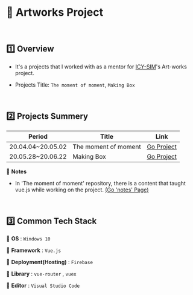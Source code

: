 # :art: Artworks Project

<br>

## :one: Overview

- It's a projects that I worked with as a mentor for <a href="https://github.com/ICY-SIM" target="_blank">ICY-SIM</a>'s Art-works project.

- Projects Title: `The moment of moment`, `Making Box`

<br>

## :two: Projects Summery

| Period            | Title                | Link                                                         |
| ----------------- | -------------------- | ------------------------------------------------------------ |
| 20.04.04~20.05.02 | The moment of moment | <a href="https://github.com/wally-wally/The-moment-of-moment" target="_blank">Go Project</a> |
| 20.05.28~20.06.22 | Making Box           | <a href="https://github.com/wally-wally/Making-Box" target="_blank">Go Project</a> |

:notebook_with_decorative_cover: <b>Notes</b>

- In 'The moment of moment' repository, there is a content that taught vue.js while working on the project. <a href="https://github.com/wally-wally/The-moment-of-moment/tree/master/notes" target="_blank">(Go 'notes' Page)</a>

<br>

## :three: Common Tech Stack

:round_pushpin: <b>OS</b> : `Windows 10` 

:round_pushpin: <b>Framework</b> : `Vue.js`

:round_pushpin: <b>Deployment(Hosting)</b> : `Firebase`

:round_pushpin: <b>Library</b> : `vue-router` , `vuex`

:round_pushpin: <b>Editor</b> : `Visual Studio Code`